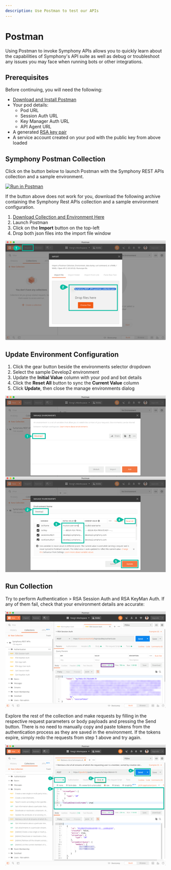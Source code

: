 ```yaml
---
description: Use Postman to test our APIs
---
```


# Postman

Using Postman to invoke Symphony APIs allows you to quickly learn about the capabilities of Symphony's API suite as well as debug or troubleshoot any issues you may face when running bots or other integrations.

## Prerequisites

Before continuing, you will need the following:

* [Download and Install Postman](https://www.getpostman.com/downloads/)
* Your pod details:
  * Pod URL
  * Session Auth URL
  * Key Manager Auth URL
  * API Agent URL
* A generated [RSA key pair](../../building-bots-on-symphony/authentication/rsa-authentication.md)
* A service account created on your pod with the public key from above loaded

## Symphony Postman Collection

Click on the button below to launch Postman with the Symphony REST APIs collection and a sample environment.

[![Run in Postman](https://run.pstmn.io/button.svg)](https://www.postman.com/symphony-devx/workspace/symphony/collection/15539217-e9bea678-8642-47da-adf7-a33c08c84b1d?ctx=documentation)

If the button above does not work for you, download the following archive containing the Symphony Rest APIs collection and a sample environment configuration.

1. [Download Collection and Environment Here](https://github.com/symphonyoss/symphony-api-spec/tree/master/postman)
2. Launch Postman
3. Click on the **Import** button on the top-left
4. Drop both json files into the import file window

![](../../.gitbook/assets/4acca85-postman-import-collection.png)

## Update Environment Configuration

1. Click the gear button beside the environments selector dropdown
2. Select the sample Develop2 environment
3. Update the **Initial Value** column with your pod and bot details
4. Click the **Reset All** button to sync the **Current Value** column
5. Click **Update**, then close the manage environments dialog

![](../../.gitbook/assets/732fbec-postman-update-environment.png)

## Run Collection

Try to perform Authentication &gt; RSA Session Auth and RSA KeyMan Auth. If any of them fail, check that your environment details are accurate:

![](../../.gitbook/assets/159e580-postman-authenticate.png)

Explore the rest of the collection and make requests by filling in the respective request parameters or body payloads and pressing the Send button. There is no need to manually copy and paste tokens from the authentication process as they are saved in the environment. If the tokens expire, simply redo the requests from step 1 above and try again.

![](../../.gitbook/assets/29d3382-postman-list-streams.png)

